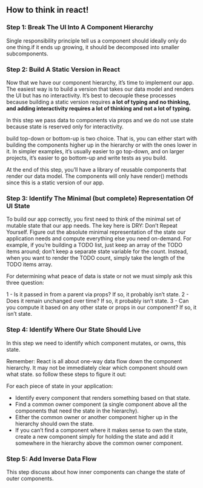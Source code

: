 ## How to think in react!


### Step 1: Break The UI Into A Component Hierarchy
Single responsibility principle tell us a component should ideally only do one thing.if it ends up growing, it should be decomposed into smaller subcomponents.


### Step 2: Build A Static Version in React
Now that we have our component hierarchy, it’s time to implement our app. The easiest way is to build a version that takes our data model and renders the UI but has no interactivity. It’s best to decouple these processes because building a static version requires **a lot of typing and no thinking, and adding interactivity requires a lot of thinking and not a lot of typing.**

In this step we pass data to components via props and we do not use state because state is reserved only for interactivity.

build top-down or bottom-up is two choice. That is, you can either start with building the components higher up in the hierarchy or with the ones lower in it. In simpler examples, it’s usually easier to go top-down, and on larger projects, it’s easier to go bottom-up and write tests as you build.

At the end of this step, you’ll have a library of reusable components that render our data model. The components will only have render() methods since this is a static version of our app.


### Step 3: Identify The Minimal (but complete) Representation Of UI State
To build our app correctly, you first need to think of the minimal set of mutable state that our app needs. The key here is DRY: Don’t Repeat Yourself. Figure out the absolute minimal representation of the state our application needs and compute everything else you need on-demand. For example, if you’re building a TODO list, just keep an array of the TODO items around; don’t keep a separate state variable for the count. Instead, when you want to render the TODO count, simply take the length of the TODO items array.


For determining what peace of data is state or not we must simply ask this three question:


1 - Is it passed in from a parent via props? If so, it probably isn’t state.
2 - Does it remain unchanged over time? If so, it probably isn’t state.
3 - Can you compute it based on any other state or props in our component? If so, it isn’t state.


### Step 4: Identify Where Our State Should Live
In this step we need to identify which component mutates, or owns, this state.


Remember: React is all about one-way data flow down the component hierarchy. It may not be immediately clear which component should own what state. so follow these steps to figure it out:

For each piece of state in your application:

* Identify every component that renders something based on that state.
* Find a common owner component (a single component above all the components that need the state in the hierarchy).
* Either the common owner or another component higher up in the hierarchy should own the state.
* If you can’t find a component where it makes sense to own the state, create a new component simply for holding the state and add it somewhere in the hierarchy above the common owner component.


### Step 5: Add Inverse Data Flow
This step discuss about how inner components can change the state of outer components.

